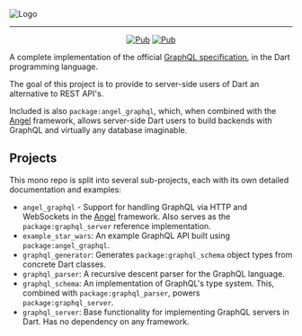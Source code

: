 ![Logo](https://github.com/angel-dart/graphql/raw/master/img/angel_logo.png)

<div style="text-align: center">
<hr>
<a href="https://pub.dartlang.org/packages/angel_graphql" rel="nofollow"><img src="https://img.shields.io/pub/v/angel_graphql.svg" alt="Pub" data-canonical-src="https://img.shields.io/pub/v/angel_graphql.svg" style="max-width:100%;"></a>
<a href="https://travis-ci.org/angel-dart/graphql" rel="nofollow"><img src="https://travis-ci.org/angel-dart/graphql.svg" alt="Pub" data-canonical-src="https://img.shields.io/pub/v/angel_graphql.svg" style="max-width:100%;"></a>
</div>


A complete implementation of the official
[GraphQL specification](https://graphql.github.io/graphql-spec/June2018/),
in the Dart programming language.

The goal of this project is to provide to server-side
users of Dart an alternative to REST API's.

Included is also
`package:angel_graphql`, which, when combined with the
[Angel](https://github.com/angel-dart) framework, allows
server-side Dart users to build backends with GraphQL and
virtually any database imaginable.

## Projects
This mono repo is split into several sub-projects,
each with its own detailed documentation and examples:
* `angel_graphql` - Support for handling GraphQL via HTTP and
WebSockets in the [Angel](https://angel-dart.dev) framework. Also serves as the `package:graphql_server` reference implementation.
* `example_star_wars`: An example GraphQL API built using
`package:angel_graphql`.
* `graphql_generator`: Generates `package:graphql_schema` object types from concrete Dart classes.
* `graphql_parser`: A recursive descent parser for the GraphQL language.
* `graphql_schema`: An implementation of GraphQL's type system. This, combined with `package:graphql_parser`,
powers `package:graphql_server`.
* `graphql_server`: Base functionality for implementing GraphQL servers in Dart. Has no dependency on any
framework.
